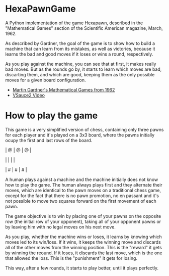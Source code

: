 # HexaPawnGame
A Python implementation of the game Hexapawn, described in the "Mathematical Games" section of the Scientific American magazine, March, 1962.

As described by Gardner, the goal of the game is to show how to build a machine that can learn from its mistakes, as well as victories, because it learns the bad and good moves if it loses or wins a round, respectively.

As you play against the machine, you can see that at first, it makes really bad moves. But as the rounds go by, it starts to learn which moves are bad, discarting them, and which are good, keeping them as the only possible moves for a given board configuration.

- [Martin Gardner's Mathematical Games from 1962](http://cs.williams.edu/~freund/cs136-073/GardnerHexapawn.pdf)
- [VSauce2 Video](https://www.youtube.com/watch?v=sw7UAZNgGg8)

# How to play the game

This game is a very simplified version of chess, containing only three pawns for each player and it's played on a 3x3 board, where the pawns initially ocupy the first and last rows of the board.

| @ | @ | @ |

|   |   |   |

| # | # | # |

A human plays against a machine and the machine initially does not know how to play the game. The human always plays first and they alternate their moves, which are identical to the pawn moves on a traditional chess game, except for the fact that there is no pawn promotion, no en passant and it's not possible to move two squares forward on the first movement of each pawn.

The game objective is to win by placing one of your pawns on the opposite row (the initial row of your opponent), taking all of your opponent pawns or by leaving him with no legal moves on his next move.

As you play, whether the machine wins or loses, it learns by knowing which moves led to its win/loss. If it wins, it keeps the winning move and discards all of the other moves from the winning position. This is the "reward" it gets by winning the reound. If it loses, it discards the last move, which is the one that allowed the loss. This is the "punishment" it gets for losing.

This way, after a few rounds, it starts to play better, until it plays perfectly.
